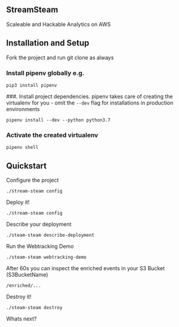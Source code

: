 StreamSteam
-----------

Scaleable and Hackable Analytics on AWS 


## Installation and Setup

Fork the project and run git clone as always

### Install pipenv globally e.g.

    pip3 install pipenv

###. Install project dependencies. pipenv takes care of creating the virtualenv for you - omit the `--dev` flag for installations in production environments    
    
    pipenv install --dev --python python3.7
    
### Activate the created virtualenv

    pipenv shell

## Quickstart

Configure the project

    ./stream-steam config
    
Deploy it!

    ./stream-steam config
    
Describe your deployment

    ./steam-steam describe-deployment
    
Run the Webtracking Demo

    ./steam-steam webtracking-demo
    
After 60s you can inspect the enriched events in your S3 Bucket (S3BucketName)

    /enriched/...
    
Destroy it!

    ./steam-steam destroy
    
Whats next?
